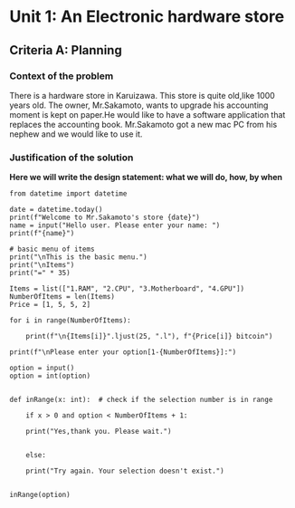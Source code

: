 # Unit 1: An Electronic hardware store
## Criteria A: Planning
### Context of the problem
There is a hardware store in Karuizawa. This store is quite old,like 1000 years old. The owner, Mr.Sakamoto, wants to upgrade his accounting moment is kept on paper.He would like to have a software application that replaces the accounting book. Mr.Sakamoto got a new mac PC from his nephew and we would like to use it.

### Justification of the solution 
**Here we will write the design statement: what we will do, how, by when**

	from datetime import datetime

	date = datetime.today()
	print(f"Welcome to Mr.Sakamoto's store {date}")
	name = input("Hello user. Please enter your name: ")
	print(f"{name}")

	# basic menu of items
	print("\nThis is the basic menu.")
	print("\nItems")
	print("=" * 35)

	Items = list(["1.RAM", "2.CPU", "3.Motherboard", "4.GPU"])
	NumberOfItems = len(Items)
	Price = [1, 5, 5, 2]

	for i in range(NumberOfItems):
	
	    print(f"\n{Items[i]}".ljust(25, ".l"), f"{Price[i]} bitcoin")

	print(f"\nPlease enter your option[1-{NumberOfItems}]:")

	option = input()
	option = int(option)


	def inRange(x: int):  # check if the selection number is in range

	    if x > 0 and option < NumberOfItems + 1:
	    
		print("Yes,thank you. Please wait.")


	    else:
	    
		print("Try again. Your selection doesn't exist.")


	inRange(option)





































	




